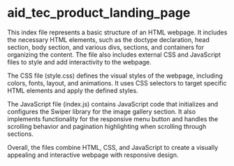 # aid_tec_product_landing_page
This index file represents a basic structure of an HTML webpage. 
It includes the necessary HTML elements, such as the doctype declaration, head section, body section, and various divs, sections, and containers for organizing the content. 
The file also includes external CSS and JavaScript files to style and add interactivity to the webpage.

The CSS file (style.css) defines the visual styles of the webpage, including colors, fonts, layout, and animations. 
It uses CSS selectors to target specific HTML elements and apply the defined styles.

The JavaScript file (index.js) contains JavaScript code that initializes and configures the Swiper library for the image gallery section. 
It also implements functionality for the responsive menu button and handles the scrolling behavior and pagination highlighting when scrolling through sections.

Overall, the files combine HTML, CSS, and JavaScript to create a visually appealing and interactive webpage with responsive design.

